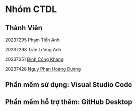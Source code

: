 # Nhóm CTDL
## Thành Viên
20237295	Phạm Tiến Anh

20237298	Trần Lương Anh

20237351	[Đinh Công Khang](https://github.com/DinhCongKhang2005)

20237428	[Ngụy Phan Hoàng Dương](https://github.com/dugonn)
## Phần mềm sử dụng: Visual Studio Code
## Phần mềm hỗ trợ thêm: GitHub Desktop
## 
